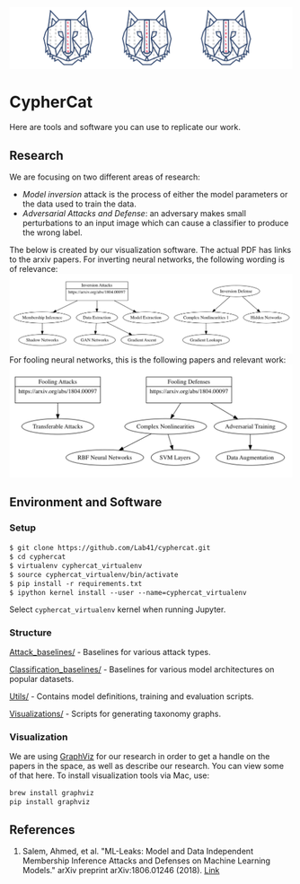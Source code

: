 ![](Visualizations/cyphercat_logo3_spc.png)
# CypherCat

Here are tools and software you can use to replicate our work.

## Research

We are focusing on two different areas of research:
- *Model inversion* attack is the process of either the model parameters or the data used to train the data.
- *Adversarial Attacks and Defense*: an adversary makes small perturbations to an input image which can cause a classifier to produce the wrong label.

The below is created by our visualization software. The actual PDF has links to the arxiv papers. For inverting neural networks, the following wording is of relevance:
[![Model Inversion](Visualizations/Example-Invert.png)](Visualizations/inversion_defense.gv.pdf)
For fooling neural networks, this is the following papers and relevant work:
[![Model Fooling](Visualizations/Example-Fooling.png)](Visualizations/inversion_attack.gv.pdf)

## Environment and Software

### Setup
```console
$ git clone https://github.com/Lab41/cyphercat.git
$ cd cyphercat
$ virtualenv cyphercat_virtualenv
$ source cyphercat_virtualenv/bin/activate
$ pip install -r requirements.txt
$ ipython kernel install --user --name=cyphercat_virtualenv
```
Select `cyphercat_virtualenv` kernel when running Jupyter.  

### Structure
[Attack_baselines/](Attack_baselines/) - Baselines for various attack types.   

[Classification_baselines/](Classification_baselines/) - Baselines for various model architectures on popular datasets.   

[Utils/](Utils/) - Contains model definitions, training and evaluation scripts.   

[Visualizations/](Visualizations/) - Scripts for generating taxonomy graphs.   

### Visualization

We are using [GraphViz](https://www.graphviz.org/) for our research in order to get a handle on the papers in the space, as well as describe our research. You can view some of that here. To install visualization tools via Mac, use:

```
brew install graphviz
pip install graphviz
```

## References
1. Salem, Ahmed, et al. "ML-Leaks: Model and Data Independent Membership Inference Attacks and Defenses on Machine Learning Models." arXiv preprint arXiv:1806.01246 (2018). [Link](https://arxiv.org/abs/1806.01246)  
